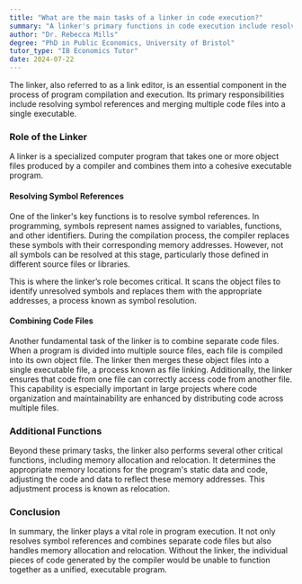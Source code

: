 ```yaml
---
title: "What are the main tasks of a linker in code execution?"
summary: "A linker's primary functions in code execution include resolving symbol references and merging multiple code files into a unified executable."
author: "Dr. Rebecca Mills"
degree: "PhD in Public Economics, University of Bristol"
tutor_type: "IB Economics Tutor"
date: 2024-07-22
---
```


The linker, also referred to as a link editor, is an essential component in the process of program compilation and execution. Its primary responsibilities include resolving symbol references and merging multiple code files into a single executable.

### Role of the Linker

A linker is a specialized computer program that takes one or more object files produced by a compiler and combines them into a cohesive executable program. 

#### Resolving Symbol References

One of the linker's key functions is to resolve symbol references. In programming, symbols represent names assigned to variables, functions, and other identifiers. During the compilation process, the compiler replaces these symbols with their corresponding memory addresses. However, not all symbols can be resolved at this stage, particularly those defined in different source files or libraries. 

This is where the linker’s role becomes critical. It scans the object files to identify unresolved symbols and replaces them with the appropriate addresses, a process known as symbol resolution.

#### Combining Code Files

Another fundamental task of the linker is to combine separate code files. When a program is divided into multiple source files, each file is compiled into its own object file. The linker then merges these object files into a single executable file, a process known as file linking. Additionally, the linker ensures that code from one file can correctly access code from another file. This capability is especially important in large projects where code organization and maintainability are enhanced by distributing code across multiple files.

### Additional Functions

Beyond these primary tasks, the linker also performs several other critical functions, including memory allocation and relocation. It determines the appropriate memory locations for the program's static data and code, adjusting the code and data to reflect these memory addresses. This adjustment process is known as relocation.

### Conclusion

In summary, the linker plays a vital role in program execution. It not only resolves symbol references and combines separate code files but also handles memory allocation and relocation. Without the linker, the individual pieces of code generated by the compiler would be unable to function together as a unified, executable program.
    